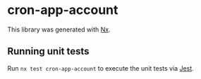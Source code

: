 # cron-app-account

This library was generated with [Nx](https://nx.dev).

## Running unit tests

Run `nx test cron-app-account` to execute the unit tests via [Jest](https://jestjs.io).
